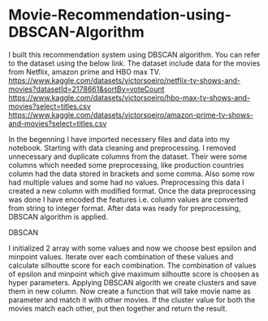 # Movie-Recommendation-using-DBSCAN-Algorithm
I built this recommendation system using DBSCAN algorithm. You can refer to the dataset using the below link. The dataset include data for the movies from Netflix, amazon prime and HBO max TV. https://www.kaggle.com/datasets/victorsoeiro/netflix-tv-shows-and-movies?datasetId=2178661&sortBy=voteCount https://www.kaggle.com/datasets/victorsoeiro/hbo-max-tv-shows-and-movies?select=titles.csv https://www.kaggle.com/datasets/victorsoeiro/amazon-prime-tv-shows-and-movies?select=titles.csv

In the begenning I have imported necessery files and data into my notebook. Starting with data cleaning and preprocessing. I removed unnecessary and duplicate columns from the dataset. Their were some columns which needed some preprocessing, like production countries column had the data stored in brackets and some comma. Also some row had multiple values and some had no values. Preprocessing this data I created a new column with modified format. Once the data preprocessing was done I have encoded the features i.e. column values are converted from string to integer format. After data was ready for preprocessing, DBSCAN algorithm is applied.

DBSCAN

I initialized 2 array with some values and now we choose best epsilon and minpoint values. Iterate over each combination of these values and calculate silhoutte score for each combination. The combination of values of epsilon and minpoint which give maximum silhoutte score is choosen as hyper parameters. Applying DBSCAN algorith we create clusters and save them in new column. Now create a function that will take movie name as parameter and match it with other movies. If the cluster value for both the movies match each other, put then together and return the result.
